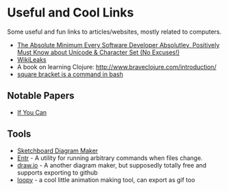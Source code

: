 # Useful and Cool Links
Some useful and fun links to articles/websites, mostly related to computers.

* [The Absolute Minimum Every Software Developer Absolutley, Positively Must Know about Unicode & Character Set (No Excuses!)](https://www.joelonsoftware.com/2003/10/08/the-absolute-minimum-every-software-developer-absolutely-positively-must-know-about-unicode-and-character-sets-no-excuses/)
* [WikiLeaks](https://wikileaks.org)
* A book on learning Clojure: http://www.braveclojure.com/introduction/
* [square bracket is a command in bash](http://www.vidarholen.net/contents/blog/?p=25)

## Notable Papers
* [If You Can](https://www.google.com/url?sa=t&rct=j&q=&esrc=s&source=web&cd=1&cad=rja&uact=8&ved=0ahUKEwjI_5irmr3XAhUK72MKHXkZDNUQFggoMAA&url=https%3A%2F%2Fwww.etf.com%2Fdocs%2FIfYouCan.pdf&usg=AOvVaw25wxjcA_8Pzo-SB3S580I5)

## Tools
* [Sketchboard Diagram Maker](https://sketchboard.me)
* [Entr](https://github.com/clibs/entr) - A utility for running arbitrary commands when files change.
* [draw.io](https://www.draw.io) - A another diagram maker, but supposedly totally free and supports exporting to github
* [loopy](http://ncase.me/loopy/) - a cool little animation making tool, can export as gif too  
